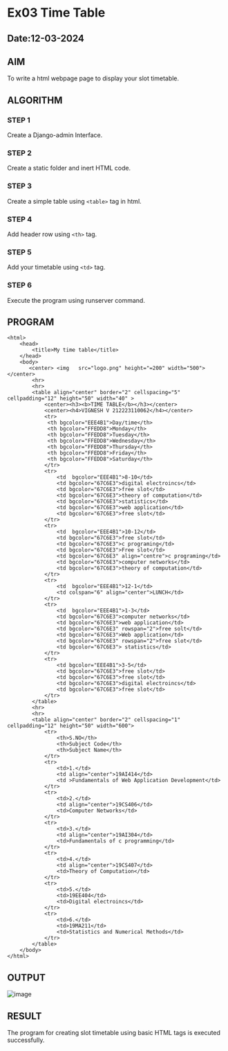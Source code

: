 # Ex03 Time Table
## Date:12-03-2024

## AIM
To write a html webpage page to display your slot timetable.

## ALGORITHM
### STEP 1
Create a Django-admin Interface.

### STEP 2
Create a static folder and inert HTML code.

### STEP 3
Create a simple table using ```<table>``` tag in html.

### STEP 4
Add header row using ```<th>``` tag.

### STEP 5
Add your timetable using ```<td>``` tag.

### STEP 6
Execute the program using runserver command.

## PROGRAM
```
<html>
    <head>
        <title>My time table</title>
    </head>
    <body>
       <center> <img   src="logo.png" height="=200" width="500"> </center>
        <hr>
        <hr>
        <table align="center" border="2" cellspacing="5" cellpadding="12" height="50" width="40" >
            <center><h3><b>TIME TABLE</b></h3></center>
            <center><h4>VIGNESH V 212223110062</h4></center>
            <tr>
             <th bgcolor="EEE4B1">Day/time</th>
             <th bgcolor="FFEDD8">Monday</th>
             <th bgcolor="FFEDD8">Tuesday</th>
             <th bgcolor="FFEDD8">Wednesday</th>
             <th bgcolor="FFEDD8">Thursday</th>
             <th bgcolor="FFEDD8">Friday</th>
             <th bgcolor="FFEDD8">Saturday</th>
            </tr>
            <tr>
                <td  bgcolor="EEE4B1">8-10</td>
                <td bgcolor="67C6E3">digital electroincs</td>
                <td bgcolor="67C6E3">free slot</td>
                <td bgcolor="67C6E3">theory of computation</td>
                <td bgcolor="67C6E3">statistics</td>
                <td bgcolor="67C6E3">web application</td>
                <td bgcolor="67C6E3">free slot</td>
            </tr>
            <tr>
                <td  bgcolor="EEE4B1">10-12</td>
                <td bgcolor="67C6E3">free slot</td>
                <td bgcolor="67C6E3">c programing</td>
                <td bgcolor="67C6E3">Free slot</td>
                <td bgcolor="67C6E3" align="centre">c programing</td>
                <td bgcolor="67C6E3">computer networks</td>
                <td bgcolor="67C6E3">theory of computation</td>
            </tr>
            <tr>
                <td  bgcolor="EEE4B1">12-1</td>
                <td colspan="6" align="center">LUNCH</td>
            </tr>
            <tr>
                <td  bgcolor="EEE4B1">1-3</td>
                <td bgcolor="67C6E3">computer networks</td>
                <td bgcolor="67C6E3">web application</td>
                <td bgcolor="67C6E3" rowspan="2">free solt</td>
                <td bgcolor="67C6E3">Web application</td>
                <td bgcolor="67C6E3" rowspan="2">free slot</td>
                <td bgcolor="67C6E3"> statistics</td>
            </tr>
            <tr>
                <td bgcolor="EEE4B1">3-5</td>
                <td bgcolor="67C6E3">free slot</td>
                <td bgcolor="67C6E3">free slot</td>
                <td bgcolor="67C6E3">digital electroincs</td>
                <td bgcolor="67C6E3">free slot</td>
            </tr>
        </table>
        <hr>
        <hr>
        <table align="center" border="2" cellspacing="1" cellpadding="12" height="50" width="600">
            <tr>
                <th>S.NO</th>
                <th>Subject Code</th>
                <th>Subject Name</th>
            </tr>
            <tr>
                <td>1.</td>
                <td align="center">19AI414</td>
                <td >Fundamentals of Web Application Development</td>
            </tr>
            <tr>
                <td>2.</td>
                <td align="center">19CS406</td>
                <td>Computer Networks</td>
            </tr>
            <tr>
                <td>3.</td>
                <td align="center">19AI304</td>
                <td>Fundamentals of c programming</td>
            </tr>
            <tr>
                <td>4.</td>
                <td align="center">19CS407</td>
                <td>Theory of Computation</td>
            </tr>
            <tr>
                <td>5.</td>
                <td>19EE404</td>
                <td>Digital electroincs</td>
            </tr>
            <tr>
                <td>6.</td>
                <td>19MA211</td>
                <td>Statistics and Numerical Methods</td>
            </tr>
        </table>
    </body>
</html>
```


## OUTPUT
![image](https://github.com/Vigneshv-23/slot/assets/110780412/776533b2-e583-42ea-80d5-9d26591e6a17)


## RESULT
The program for creating slot timetable using basic HTML tags is executed successfully.
